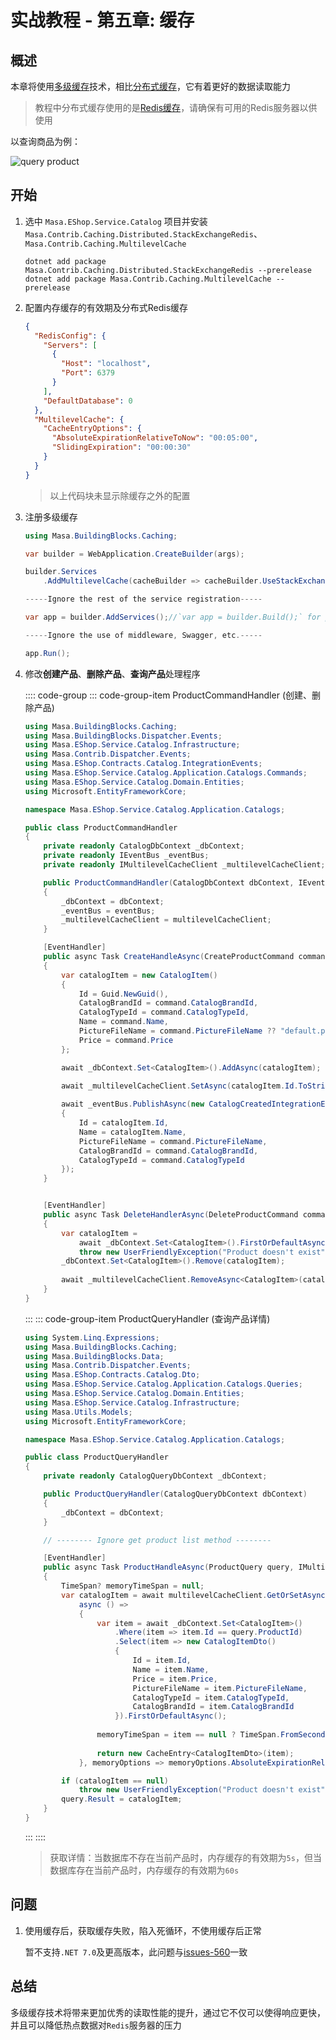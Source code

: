 # 实战教程 - 第五章: 缓存

## 概述

本章将使用[多级缓存](/framework/building-blocks/caching/multilevel-cache)技术，相比[分布式缓存](https://learn.microsoft.com/zh-cn/aspnet/core/performance/caching/distributed)，它有着更好的数据读取能力

> 教程中分布式缓存使用的是[Redis缓存](/framework/building-blocks/caching/stackexchange-redis)，请确保有可用的Redis服务器以供使用



以查询商品为例：

<div>
  <img alt="query product" src="https://s2.loli.net/2023/04/19/f4KPB6SAnQOzsyZ.png"/>
</div>

## 开始

1. 选中 `Masa.EShop.Service.Catalog` 项目并安装 `Masa.Contrib.Caching.Distributed.StackExchangeRedis`、`Masa.Contrib.Caching.MultilevelCache`

   ```shell 终端
   dotnet add package Masa.Contrib.Caching.Distributed.StackExchangeRedis --prerelease
   dotnet add package Masa.Contrib.Caching.MultilevelCache --prerelease
   ```
   
2. 配置内存缓存的有效期及分布式Redis缓存

   ```json appsettings.json
   {
     "RedisConfig": {
       "Servers": [
         {
           "Host": "localhost",
           "Port": 6379
         }
       ],
       "DefaultDatabase": 0
     },
     "MultilevelCache": {
       "CacheEntryOptions": {
         "AbsoluteExpirationRelativeToNow": "00:05:00",
         "SlidingExpiration": "00:00:30"
       }
     }
   }
   ```

   > 以上代码块未显示除缓存之外的配置

3. 注册多级缓存

   ```csharp Program.cs
   using Masa.BuildingBlocks.Caching;
   
   var builder = WebApplication.CreateBuilder(args);
   
   builder.Services
       .AddMultilevelCache(cacheBuilder => cacheBuilder.UseStackExchangeRedisCache());
   
   -----Ignore the rest of the service registration-----
   
   var app = builder.AddServices();//`var app = builder.Build();` for projects not using MinimalAPis
   
   -----Ignore the use of middleware, Swagger, etc.-----
   
   app.Run();
   ```

4. 修改**创建产品**、**删除产品**、**查询产品**处理程序

   :::: code-group
   ::: code-group-item ProductCommandHandler (创建、删除产品)

   ```csharp Application/Catalogs/ProductCommandHandler.cs
   using Masa.BuildingBlocks.Caching;
   using Masa.BuildingBlocks.Dispatcher.Events;
   using Masa.EShop.Service.Catalog.Infrastructure;
   using Masa.Contrib.Dispatcher.Events;
   using Masa.EShop.Contracts.Catalog.IntegrationEvents;
   using Masa.EShop.Service.Catalog.Application.Catalogs.Commands;
   using Masa.EShop.Service.Catalog.Domain.Entities;
   using Microsoft.EntityFrameworkCore;
   
   namespace Masa.EShop.Service.Catalog.Application.Catalogs;
   
   public class ProductCommandHandler
   {
       private readonly CatalogDbContext _dbContext;
       private readonly IEventBus _eventBus;
       private readonly IMultilevelCacheClient _multilevelCacheClient;
   
       public ProductCommandHandler(CatalogDbContext dbContext, IEventBus eventBus, IMultilevelCacheClient multilevelCacheClient)
       {
           _dbContext = dbContext;
           _eventBus = eventBus;
           _multilevelCacheClient = multilevelCacheClient;
       }
   
       [EventHandler]
       public async Task CreateHandleAsync(CreateProductCommand command)
       {
           var catalogItem = new CatalogItem()
           {
               Id = Guid.NewGuid(),
               CatalogBrandId = command.CatalogBrandId,
               CatalogTypeId = command.CatalogTypeId,
               Name = command.Name,
               PictureFileName = command.PictureFileName ?? "default.png",
               Price = command.Price
           };
   
           await _dbContext.Set<CatalogItem>().AddAsync(catalogItem);
           
           await _multilevelCacheClient.SetAsync(catalogItem.Id.ToString(), catalogItem);
   
           await _eventBus.PublishAsync(new CatalogCreatedIntegrationEvent()
           {
               Id = catalogItem.Id,
               Name = catalogItem.Name,
               PictureFileName = command.PictureFileName,
               CatalogBrandId = command.CatalogBrandId,
               CatalogTypeId = command.CatalogTypeId
           });
       }
   
   
       [EventHandler]
       public async Task DeleteHandlerAsync(DeleteProductCommand command)
       {
           var catalogItem =
               await _dbContext.Set<CatalogItem>().FirstOrDefaultAsync(item => item.Id == command.ProductId) ??
               throw new UserFriendlyException("Product doesn't exist");
           _dbContext.Set<CatalogItem>().Remove(catalogItem);
           
           await _multilevelCacheClient.RemoveAsync<CatalogItem>(catalogItem.Id.ToString());
       }
   }
   ```
   
   :::
   ::: code-group-item ProductQueryHandler (查询产品详情)
   
   ```csharp Application/Catalogs/ProductQueryHandler.cs
   using System.Linq.Expressions;
   using Masa.BuildingBlocks.Caching;
   using Masa.BuildingBlocks.Data;
   using Masa.Contrib.Dispatcher.Events;
   using Masa.EShop.Contracts.Catalog.Dto;
   using Masa.EShop.Service.Catalog.Application.Catalogs.Queries;
   using Masa.EShop.Service.Catalog.Domain.Entities;
   using Masa.EShop.Service.Catalog.Infrastructure;
   using Masa.Utils.Models;
   using Microsoft.EntityFrameworkCore;
   
   namespace Masa.EShop.Service.Catalog.Application.Catalogs;
   
   public class ProductQueryHandler
   {
       private readonly CatalogQueryDbContext _dbContext;
   
       public ProductQueryHandler(CatalogQueryDbContext dbContext)
       {
           _dbContext = dbContext;
       }
   
       // -------- Ignore get product list method --------
   
       [EventHandler]
       public async Task ProductHandleAsync(ProductQuery query, IMultilevelCacheClient multilevelCacheClient)
       {
           TimeSpan? memoryTimeSpan = null;
           var catalogItem = await multilevelCacheClient.GetOrSetAsync(query.ProductId.ToString(),
               async () =>
               {
                   var item = await _dbContext.Set<CatalogItem>()
                       .Where(item => item.Id == query.ProductId)
                       .Select(item => new CatalogItemDto()
                       {
                           Id = item.Id,
                           Name = item.Name,
                           Price = item.Price,
                           PictureFileName = item.PictureFileName,
                           CatalogTypeId = item.CatalogTypeId,
                           CatalogBrandId = item.CatalogBrandId
                       }).FirstOrDefaultAsync();
                   
                   memoryTimeSpan = item == null ? TimeSpan.FromSeconds(5) :TimeSpan.FromSeconds(60);
                   
                   return new CacheEntry<CatalogItemDto>(item);
               }, memoryOptions => memoryOptions.AbsoluteExpirationRelativeToNow = memoryTimeSpan);
   
           if (catalogItem == null)
               throw new UserFriendlyException("Product doesn't exist");
           query.Result = catalogItem;
       }
   }
   ```
   
   :::
   ::::
   
   > 获取详情：当数据库不存在当前产品时，内存缓存的有效期为`5s`，但当数据库存在当前产品时，内存缓存的有效期为`60s`

## 问题

1. 使用缓存后，获取缓存失败，陷入死循环，不使用缓存后正常

   暂不支持`.NET 7.0`及更高版本，此问题与[issues-560](https://github.com/masastack/MASA.Framework/issues/560)一致

## 总结

多级缓存技术将带来更加优秀的读取性能的提升，通过它不仅可以使得响应更快，并且可以降低热点数据对`Redis`服务器的压力